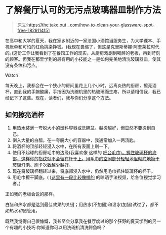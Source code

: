 # 了解餐厅认可的无污点玻璃器皿制作方法

> 原文:[https://the take out . com/how-to-clean-your-glassware-spot-free-1829114151](https://thetakeout.com/how-to-clean-your-glassware-spot-free-1829114151)

在高中和大学的夏天，我在家乡附近的一家法国小酒馆当服务生，为大学课本、手机账单和可怕的红色挑染挣钱。(我现在畏缩了，但这是克里斯蒂娜·阿奎莱拉时代的。)这份工作让我看到了在餐馆工作的现实，从厨房戏剧到喝醉的老板，再到苛刻的顾客。但我在那里学到的最有用的小技能之一是如何完美地清洗玻璃器皿，使其没有条纹和污点。

Watch

每天晚上，我都会在一个狭小的房间里花上几个小时，远离炎热的厨房，擦亮酒杯，直到我的手腕酸痛，手指因为洗碗机里的热玻璃而生疼，所以请相信我，我已经记下了这些。现在，读者们，我与你们分享这个方法。

## 如何擦亮酒杯

1.  用热水装满一夸脱大小的塑料容器或洗碗盆。越烫越好，但显然不要烫到自己。
2.  倒入大量的白醋。在一夸脱大小的容器中，我通常加入一两汤匙。
3.  将酒杯的顶部轻轻浸入水中，在所有表面上刷一下。
4.  使用不起球的厨房毛巾的边缘(我喜欢像 这样的 [吧台毛巾)，握住玻璃杯的底部，这样你的指纹就不会留在杯干上。用毛巾的空闲部分轻轻地但彻底地擦干玻璃灯泡。刷卡次数越少越好。](https://www.webstaurantstore.com/choice-16-x-19-blue-striped-32-oz-100-cotton-bar-towel-pack/167701BRTBLS.html)
5.  现在将玻璃杯翻转过来，将底部浸入水中，仍然用毛巾抓住玻璃杯的杯干。
6.  用毛巾擦干脚底。( [)这里有一段比较像样的](https://youtu.be/SyTDACHyQGo?t=2m4s) 的晾晒手法视频，给各位视觉学习者。)

正如我的老板会说的那样。

白醋和热水都是达到最佳效果的关键；用热水(不加醋)和温水(加醋)试过了，都不如热水*和*醋管用。

既然我觉得自己很慷慨，我甚至会分享我在餐厅度过的那个狂野的夏天学到的另一个有趣的小技巧:你知道你可以用洗碗机清洗鳄鱼吗？